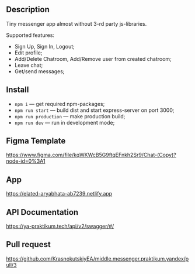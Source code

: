 ## Description

Tiny messenger app almost without 3-rd party js-libraries.

Supported features:

- Sign Up, Sign In, Logout;
- Edit profile;
- Add/Delete Chatroom, Add/Remove user from created chatroom;
- Leave chat;
- Get/send messages;

## Install

- `npm i` — get required npm-packages;
- `npm run start` — build dist and start express-server on port 3000;
- `npm run production` — make production build;
- `npm run dev` — run in development mode;

## Figma Template

https://www.figma.com/file/kqWKWcB5G9ftqEFnkh2Sr9/Chat-(Copy)?node-id=0%3A1

## App
https://elated-aryabhata-ab7239.netlify.app

## API Documentation

https://ya-praktikum.tech/api/v2/swagger/#/

## Pull request

https://github.com/KrasnokutskiyEA/middle.messenger.praktikum.yandex/pull/3

